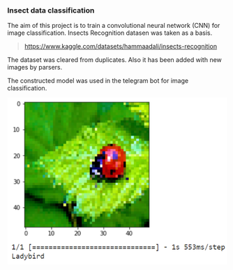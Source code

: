 ### Insect data classification

The aim of this project is to train a convolutional neural network (CNN) for image classification. Insects Recognition datasen was taken as a basis.

>https://www.kaggle.com/datasets/hammaadali/insects-recognition

The dataset was cleared from duplicates. Also it has been added with new images by parsers.

The constructed model was used in the telegram bot for image classification.

![alt text](https://github.com/polinamyshelova/Insect_data_classification/blob/main/ladybird.png?raw=true)

